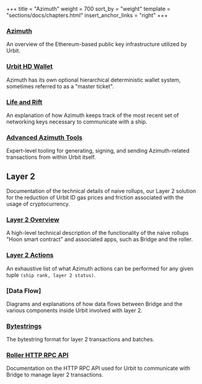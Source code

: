 +++
title = "Azimuth"
weight = 700
sort_by = "weight"
template = "sections/docs/chapters.html"
insert_anchor_links = "right"
+++


### [Azimuth](/docs/azimuth/azimuth)

An overview of the Ethereum-based public key infrastructure utilized by Urbit.

### [Urbit HD Wallet](/docs/azimuth/hd-wallet)

Azimuth has its own optional hierarchical deterministic wallet system, sometimes
referred to as a "master ticket".

### [Life and Rift](/docs/azimuth/azimuth)

An explanation of how Azimuth keeps track of the most recent set of networking
keys necessary to communicate with a ship.

### [Advanced Azimuth Tools](/docs/azimuth/advanced-azimuth-tools)

Expert-level tooling for generating, signing, and sending Azimuth-related
transactions from within Urbit itself.

## Layer 2

Documentation of the technical details of naive rollups, our Layer 2 solution
for the reduction of Urbit ID gas prices and friction associated with the usage
of cryptocurrency.

### [Layer 2 Overview](/docs/azimuth/layer-2)

A high-level technical description of the functionality of the naive rollups
"Hoon smart contract" and associated apps, such as Bridge and the roller.

### [Layer 2 Actions](/docs/azimuth/l2-actions)

An exhaustive list of what Azimuth actions can be performed for any given tuple
`(ship rank, layer 2 status)`.

### [Data Flow]

Diagrams and explanations of how data flows between Bridge and the various
components inside Urbit involved with layer 2.

### [Bytestrings](/docs/azimuth/bytestring)

The bytestring format for layer 2 transactions and batches.

### [Roller HTTP RPC API](/docs/azimuth/layer2-api)

Documentation on the HTTP RPC API used for Urbit to communicate with Bridge to
manage layer 2 transactions.
